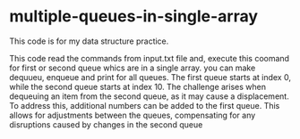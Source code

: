 # multiple-queues-in-single-array
This code is for my data structure practice.

This code read the commands from input.txt file and, execute this coomand for first or second queue whics are in a single array.
you can make dequueu, enqueue and print for all queues.
The first queue starts at index 0, while the second queue starts at index 10. The challenge arises when dequeuing an item from the second queue, as it may cause a displacement. To address this, additional numbers can be added to the first queue. This allows for adjustments between the queues, compensating for any disruptions caused by changes in the second queue
